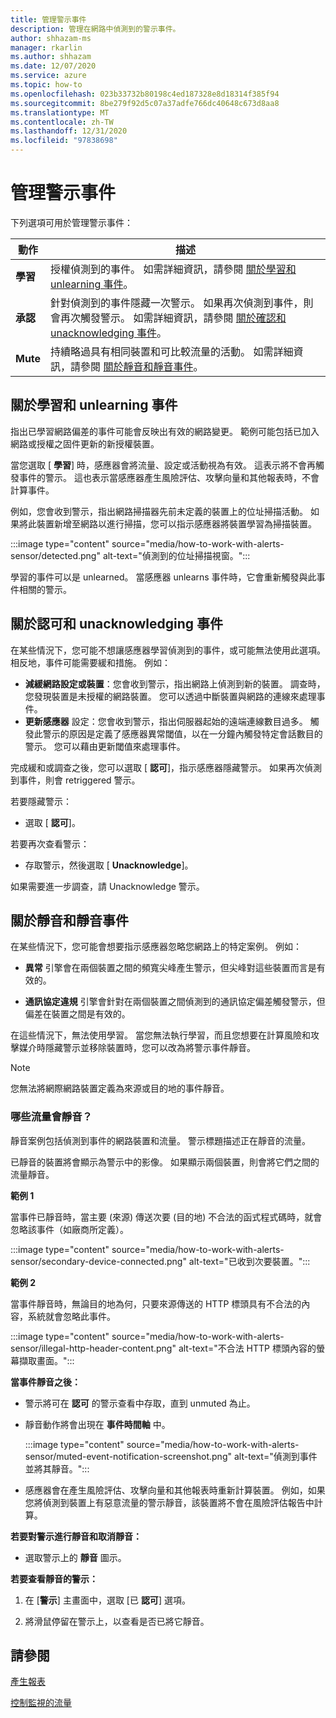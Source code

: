 ```yaml
---
title: 管理警示事件
description: 管理在網路中偵測到的警示事件。
author: shhazam-ms
manager: rkarlin
ms.author: shhazam
ms.date: 12/07/2020
ms.service: azure
ms.topic: how-to
ms.openlocfilehash: 023b33732b80198c4ed187328e8d18314f385f94
ms.sourcegitcommit: 8be279f92d5c07a37adfe766dc40648c673d8aa8
ms.translationtype: MT
ms.contentlocale: zh-TW
ms.lasthandoff: 12/31/2020
ms.locfileid: "97838698"
---
```

# <a name="manage-alert-events"></a>管理警示事件

下列選項可用於管理警示事件：

 | 動作 | 描述 |
 |--|--|
 | **學習** | 授權偵測到的事件。 如需詳細資訊，請參閱 [關於學習和 unlearning 事件](#about-learning-and-unlearning-events)。 |
 | **承認** | 針對偵測到的事件隱藏一次警示。 如果再次偵測到事件，則會再次觸發警示。 如需詳細資訊，請參閱 [關於確認和 unacknowledging 事件](#about-acknowledging-and-unacknowledging-events)。 |
 | **Mute** | 持續略過具有相同裝置和可比較流量的活動。 如需詳細資訊，請參閱 [關於靜音和靜音事件](#about-muting-and-unmuting-events)。 |

## <a name="about-learning-and-unlearning-events"></a>關於學習和 unlearning 事件

指出已學習網路偏差的事件可能會反映出有效的網路變更。 範例可能包括已加入網路或授權之固件更新的新授權裝置。

當您選取 [ **學習**] 時，感應器會將流量、設定或活動視為有效。 這表示將不會再觸發事件的警示。 這也表示當感應器產生風險評估、攻擊向量和其他報表時，不會計算事件。

例如，您會收到警示，指出網路掃描器先前未定義的裝置上的位址掃描活動。 如果將此裝置新增至網路以進行掃描，您可以指示感應器將裝置學習為掃描裝置。

:::image type="content" source="media/how-to-work-with-alerts-sensor/detected.png" alt-text="偵測到的位址掃描視窗。":::

學習的事件可以是 unlearned。 當感應器 unlearns 事件時，它會重新觸發與此事件相關的警示。

## <a name="about-acknowledging-and-unacknowledging-events"></a>關於認可和 unacknowledging 事件

在某些情況下，您可能不想讓感應器學習偵測到的事件，或可能無法使用此選項。 相反地，事件可能需要緩和措施。 例如：

- **減緩網路設定或裝置**：您會收到警示，指出網路上偵測到新的裝置。 調查時，您發現裝置是未授權的網路裝置。 您可以透過中斷裝置與網路的連線來處理事件。
- **更新感應器** 設定：您會收到警示，指出伺服器起始的遠端連線數目過多。 觸發此警示的原因是定義了感應器異常閾值，以在一分鐘內觸發特定會話數目的警示。 您可以藉由更新閾值來處理事件。

完成緩和或調查之後，您可以選取 [ **認可**]，指示感應器隱藏警示。 如果再次偵測到事件，則會 retriggered 警示。

若要隱藏警示：

  - 選取 [ **認可**]。

若要再次查看警示：

  - 存取警示，然後選取 [ **Unacknowledge**]。

如果需要進一步調查，請 Unacknowledge 警示。

## <a name="about-muting-and-unmuting-events"></a>關於靜音和靜音事件

在某些情況下，您可能會想要指示感應器忽略您網路上的特定案例。 例如：

  - **異常** 引擎會在兩個裝置之間的頻寬尖峰產生警示，但尖峰對這些裝置而言是有效的。

  - **通訊協定違規** 引擎會針對在兩個裝置之間偵測到的通訊協定偏差觸發警示，但偏差在裝置之間是有效的。

在這些情況下，無法使用學習。 當您無法執行學習，而且您想要在計算風險和攻擊媒介時隱藏警示並移除裝置時，您可以改為將警示事件靜音。

> [!NOTE] 
> 您無法將網際網路裝置定義為來源或目的地的事件靜音。

### <a name="what-traffic-is-muted"></a>哪些流量會靜音？

靜音案例包括偵測到事件的網路裝置和流量。 警示標題描述正在靜音的流量。

已靜音的裝置將會顯示為警示中的影像。 如果顯示兩個裝置，則會將它們之間的流量靜音。

**範例 1**

當事件已靜音時，當主要 (來源) 傳送次要 (目的地) 不合法的函式程式碼時，就會忽略該事件（如廠商所定義）。

:::image type="content" source="media/how-to-work-with-alerts-sensor/secondary-device-connected.png" alt-text="已收到次要裝置。":::

**範例 2**

當事件靜音時，無論目的地為何，只要來源傳送的 HTTP 標頭具有不合法的內容，系統就會忽略此事件。

:::image type="content" source="media/how-to-work-with-alerts-sensor/illegal-http-header-content.png" alt-text="不合法 HTTP 標頭內容的螢幕擷取畫面。":::

**當事件靜音之後：**

- 警示將可在 **認可** 的警示查看中存取，直到 unmuted 為止。

- 靜音動作將會出現在 **事件時間軸** 中。

  :::image type="content" source="media/how-to-work-with-alerts-sensor/muted-event-notification-screenshot.png" alt-text="偵測到事件並將其靜音。":::

- 感應器會在產生風險評估、攻擊向量和其他報表時重新計算裝置。 例如，如果您將偵測到裝置上有惡意流量的警示靜音，該裝置將不會在風險評估報告中計算。

**若要對警示進行靜音和取消靜音：**

- 選取警示上的 **靜音** 圖示。

**若要查看靜音的警示：**

1. 在 [**警示**] 主畫面中，選取 [已 **認可**] 選項。

2. 將滑鼠停留在警示上，以查看是否已將它靜音。  

## <a name="see-also"></a>請參閱

[產生報表](how-to-generate-reports.md)

[控制監視的流量](how-to-control-what-traffic-is-monitored.md)

